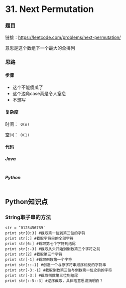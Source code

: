 

# 31. Next Permutation

### 题目

链接：https://leetcode.com/problems/next-permutation/

意思是这个数组下一个最大的全排列

### 思路

#### 步骤

- 这个不能傻瓜了
- 这个边角case真是令人窒息
- 不想写



#### 复杂度

时间：` O(n)`

空间：` O(1)`



#### 代码

##### Java

```java

```



##### Python

```python

```



## Python知识点

### String取子串的方法

```
str = ’0123456789′
print str[0:3] #截取第一位到第三位的字符
print str[:] #截取字符串的全部字符
print str[6:] #截取第七个字符到结尾
print str[:-3] #截取从头开始到倒数第三个字符之前
print str[2] #截取第三个字符
print str[-1] #截取倒数第一个字符
print str[::-1] #创造一个与原字符串顺序相反的字符串
print str[-3:-1] #截取倒数第三位与倒数第一位之前的字符
print str[-3:] #截取倒数第三位到结尾
print str[:-5:-3] #逆序截取，具体啥意思没搞明白？
```

